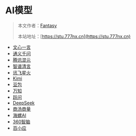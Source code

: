 # AI模型

> 本文作者：[Fantasy](https://www.777nx.cn/personal/about/)
>
> 本站地址：[https://stu.777nx.cn](https://stu.777nx.cn)

- [文心一言](https://yiyan.baidu.com/)
- [通义千问](https://tongyi.aliyun.com/qianwen/)
- [腾讯混元](https://yuanbao.tencent.com/bot/chat)
- [智谱清言](https://chatglm.cn/main/alltoolsdetail?lang=zh)
- [讯飞星火](https://xinghuo.xfyun.cn/)
- [Kimi](https://kimi.moonshot.cn/)
- [豆包](https://www.doubao.com/chat/)
- [万知](https://www.wanzhi.com/)
- [跃问](https://yuewen.cn/chats/new)
- [DeepSeek](https://chat.deepseek.com/sign_in)
- [商汤商量](https://chat.sensetime.com/wb/chat)
- [海螺AI](https://hailuoai.com/)
- [360智脑](https://chat.360.com/chat)
- [百小应](https://ying.baichuan-ai.com/chat)